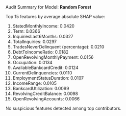 Audit Summary for Model: **Random Forest**

Top 15 features by average absolute SHAP value:

1. StatedMonthlyIncome: 0.0420
2. Term: 0.0366
3. InquiriesLast6Months: 0.0327
4. TotalInquiries: 0.0297
5. TradesNeverDelinquent (percentage): 0.0210
6. DebtToIncomeRatio: 0.0182
7. OpenRevolvingMonthlyPayment: 0.0156
8. Occupation: 0.0134
9. AvailableBankcardCredit: 0.0124
10. CurrentDelinquencies: 0.0110
11. EmploymentStatusDuration: 0.0107
12. IncomeRange: 0.0105
13. BankcardUtilization: 0.0099
14. RevolvingCreditBalance: 0.0098
15. OpenRevolvingAccounts: 0.0066

No suspicious features detected among top contributors.